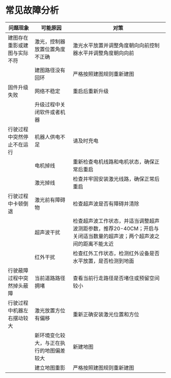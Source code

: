 # 常见故障分析

| 问题现象 | 可能原因 | 对策 |
|---------|---------|------|
| 建图存在重影或建图与实际不符 | 激光，控制器放置位置角度不正确 | 激光水平放置并调整角度朝向向前控制器水平并调整角度朝向向前 |
|  | 建图路径没有回环 | 严格按照建图规则重新建图 |
| 固件升级失败 | 网络不稳定 | 重启后重新升级 |
|  | 升级过程中关闭软件或者机器 |  |
| 行驶过程中突然停止不在运行 | 机器人供电不足 | 请及时充电 |
|  | 电机掉线 | 重新检查电机线路和电机状态，确保正常后重启 |
|  | 激光掉线 | 检查并牢固安装激光线路，确保正常后重启 |
| 行驶过程中卡顿倒退 | 激光前有障碍物 | 检查超声波是否有障碍并清除 |
|  | 超声波干扰 | 检查超声波工作状态，并适当调整超声波测距参数，推荐20-40CM；开启与关闭适当数量的超声波；两个超声波之间的距离不能太近 |
|  | 红外干扰 | 检查红外工作状态，检测红外设备是否水平放置，是否检测到地面 |
| 行驶蔽障过程中突然掉头蔽障 | 当前道路路径拥堵 | 查看当前行走路径是否堵住或预留空间较小 |
| 行驶过程中机器左右摆动较大 | 激光放置方位有偏移 | 重新正确安装激光位置和方位 |
|  | 新环境变化较大，与正在执行的地图偏差较大 | 新建地图 |
|  | 建立地图重影 | 严格按照建图规则重新建图 | 
